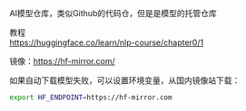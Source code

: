 AI模型仓库，类似Github的代码仓，但是是模型的托管仓库

教程   
https://huggingface.co/learn/nlp-course/chapter0/1

镜像：https://hf-mirror.com/

如果自动下载模型失败，可以设置环境变量，从国内镜像站下载：
```bash
export HF_ENDPOINT=https://hf-mirror.com
```